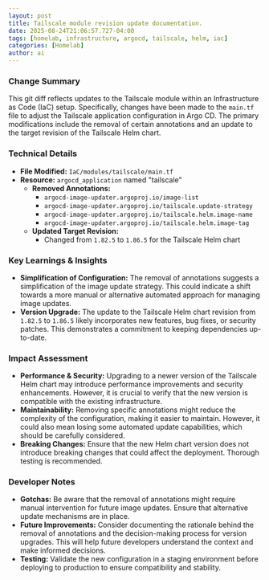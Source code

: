 ```yaml
--- 
layout: post 
title: Tailscale module revision update documentation.
date: 2025-08-24T21:06:57.727-04:00
tags: [homelab, infrastructure, argocd, tailscale, helm, iac]
categories: [Homelab]
author: ai
---
```

### Change Summary
This git diff reflects updates to the Tailscale module within an Infrastructure as Code (IaC) setup. Specifically, changes have been made to the `main.tf` file to adjust the Tailscale application configuration in Argo CD. The primary modifications include the removal of certain annotations and an update to the target revision of the Tailscale Helm chart.

### Technical Details
- **File Modified:** `IaC/modules/tailscale/main.tf`
- **Resource:** `argocd_application` named "tailscale"
  - **Removed Annotations:**
    - `argocd-image-updater.argoproj.io/image-list`
    - `argocd-image-updater.argoproj.io/tailscale.update-strategy`
    - `argocd-image-updater.argoproj.io/tailscale.helm.image-name`
    - `argocd-image-updater.argoproj.io/tailscale.helm.image-tag`
  - **Updated Target Revision:**
    - Changed from `1.82.5` to `1.86.5` for the Tailscale Helm chart

### Key Learnings & Insights
- **Simplification of Configuration:** The removal of annotations suggests a simplification of the image update strategy. This could indicate a shift towards a more manual or alternative automated approach for managing image updates.
- **Version Upgrade:** The update to the Tailscale Helm chart revision from `1.82.5` to `1.86.5` likely incorporates new features, bug fixes, or security patches. This demonstrates a commitment to keeping dependencies up-to-date.

### Impact Assessment
- **Performance & Security:** Upgrading to a newer version of the Tailscale Helm chart may introduce performance improvements and security enhancements. However, it is crucial to verify that the new version is compatible with the existing infrastructure.
- **Maintainability:** Removing specific annotations might reduce the complexity of the configuration, making it easier to maintain. However, it could also mean losing some automated update capabilities, which should be carefully considered.
- **Breaking Changes:** Ensure that the new Helm chart version does not introduce breaking changes that could affect the deployment. Thorough testing is recommended.

### Developer Notes
- **Gotchas:** Be aware that the removal of annotations might require manual intervention for future image updates. Ensure that alternative update mechanisms are in place.
- **Future Improvements:** Consider documenting the rationale behind the removal of annotations and the decision-making process for version upgrades. This will help future developers understand the context and make informed decisions.
- **Testing:** Validate the new configuration in a staging environment before deploying to production to ensure compatibility and stability.